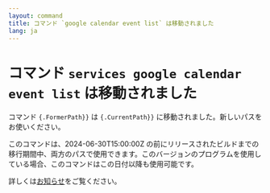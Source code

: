 ```yaml
---
layout: command
title: コマンド `google calendar event list` は移動されました
lang: ja
---
```


# コマンド `services google calendar event list` は移動されました

コマンド `{.FormerPath}}` は `{.CurrentPath}}` に移動されました。新しいパスをお使いください。

このコマンドは、2024-06-30T15:00:00Z の前にリリースされたビルドまでの移行期間中、両方のパスで使用できます。このバージョンのプログラムを使用している場合、このコマンドはこの日付以降も使用可能です。

詳しくは[お知らせ](https://github.com/watermint/toolbox/discussions/797)をご覧ください。


